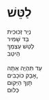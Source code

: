 # לַטֵּשׁ

נְיַר זְכוּכִית\
בַּד שָׁמִיר\
לַטֵּשׁ עַצְמְךָ\
הֵיטֵב\
\
עַד תִּהְיֶה אַתָּה\
אָבָק כּוֹכָבִים,\
תָּוֶךְ הַיְּקוּם\
כְּלוּם

